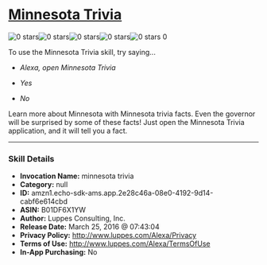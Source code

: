 # [Minnesota Trivia](http://alexa.amazon.com/#skills/amzn1.echo-sdk-ams.app.2e28c46a-08e0-4192-9d14-cabf6e614cbd)
![0 stars](../../images/ic_star_border_black_18dp_1x.png)![0 stars](../../images/ic_star_border_black_18dp_1x.png)![0 stars](../../images/ic_star_border_black_18dp_1x.png)![0 stars](../../images/ic_star_border_black_18dp_1x.png)![0 stars](../../images/ic_star_border_black_18dp_1x.png) 0

To use the Minnesota Trivia skill, try saying...

* *Alexa, open Minnesota Trivia*

* *Yes*

* *No*

Learn more about Minnesota with Minnesota trivia facts.  Even the governor will be surprised by some of these facts!  Just open the Minnesota Trivia application, and it will tell you a fact.

***

### Skill Details

* **Invocation Name:** minnesota trivia
* **Category:** null
* **ID:** amzn1.echo-sdk-ams.app.2e28c46a-08e0-4192-9d14-cabf6e614cbd
* **ASIN:** B01DF6X1YW
* **Author:** Luppes Consulting, Inc.
* **Release Date:** March 25, 2016 @ 07:43:04
* **Privacy Policy:** http://www.luppes.com/Alexa/Privacy
* **Terms of Use:** http://www.luppes.com/Alexa/TermsOfUse
* **In-App Purchasing:** No
